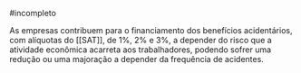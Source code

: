 #incompleto

As empresas contribuem para o financiamento dos benefícios acidentários, com alíquotas do [[SAT]], de 1%, 2% e 3%, a depender do risco que a atividade econômica acarreta aos trabalhadores, podendo sofrer uma redução ou uma majoração a depender da frequência de acidentes. 